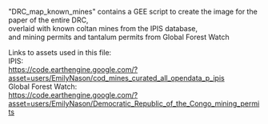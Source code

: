 "DRC_map_known_mines" contains a GEE script to create the image for the paper of the entire DRC,  
overlaid with known coltan mines from the IPIS database,  
and mining permits and tantalum permits from Global Forest Watch  

Links to assets used in this file:  
IPIS:  
https://code.earthengine.google.com/?asset=users/EmilyNason/cod_mines_curated_all_opendata_p_ipis  
Global Forest Watch:  
https://code.earthengine.google.com/?asset=users/EmilyNason/Democratic_Republic_of_the_Congo_mining_permits
